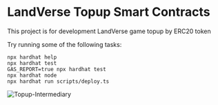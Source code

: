 # LandVerse Topup Smart Contracts

This project is for development LandVerse game topup by ERC20 token

Try running some of the following tasks:

```shell
npx hardhat help
npx hardhat test
GAS_REPORT=true npx hardhat test
npx hardhat node
npx hardhat run scripts/deploy.ts
```

![Topup-Intermediary](https://user-images.githubusercontent.com/99751251/204241741-a6fb88f1-8441-4884-8265-e33fd391a025.jpg)
